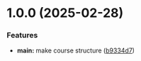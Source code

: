 # 1.0.0 (2025-02-28)


### Features

* **main:** make course structure ([b9334d7](https://github.com/k-svyatashova/os-intro/commit/b9334d7a6e3c3cbd0c656122745d910d28329320))



